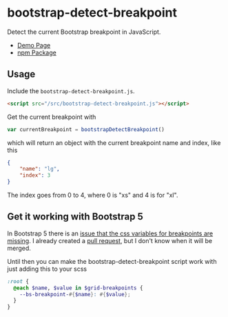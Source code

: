 # bootstrap-detect-breakpoint

Detect the current Bootstrap breakpoint in JavaScript.

- [Demo Page](https://shaack.com/projekte/bootstrap-detect-breakpoint/)
- [npm Package](https://www.npmjs.com/package/bootstrap-detect-breakpoint)

## Usage

Include the `bootstrap-detect-breakpoint.js`.

```html
<script src="/src/bootstrap-detect-breakpoint.js"></script>
```

Get the current breakpoint with

```js
var currentBreakpoint = bootstrapDetectBreakpoint() 
```
which will return an object with the current breakpoint name and index,
like this

```json
{
    "name": "lg",
    "index": 3
}
```

The index goes from 0 to 4, where 0 is "xs" and 4 is for "xl".

## Get it working with Bootstrap 5

In Bootstrap 5 there is an [issue that the css variables for breakpoints are missing](https://github.com/twbs/bootstrap/issues/36094). I already created a [pull request](https://github.com/twbs/bootstrap/pull/36095), but I don't know when it will be merged.

Until then you can make the bootstrap-detect-breakpoint script work with just adding this to your scss
```scss
:root {
  @each $name, $value in $grid-breakpoints {
    --bs-breakpoint-#{$name}: #{$value};
  }
}
```


